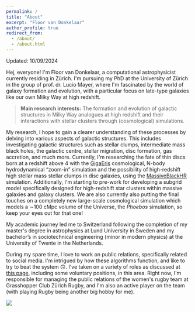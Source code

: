 ```yaml
---
permalink: /
title: "About"
excerpt: "Floor van Donkelaar"
author_profile: true
redirect_from: 
  - /about/
  - /about.html
---
```


Updated: 10/09/2024

Hej, everyone! I'm Floor van Donkelaar, a computational astrophysicist currently residing in Zürich. I'm pursuing my PhD at the University of Zürich in the group of prof. dr. Lucio Mayer, where I'm fascinated by the world of galaxy formation and evolution, with a particular focus on late-type galaxies like our own Milky Way at high redshift.

> **Main research interests:** The formation and evolution of galactic structures in Milky Way analogues at high redshift and their interactions with stellar clusters through (cosmological) simulations.

My research, I hope to gain a clearer understanding of these processes by delving into various aspects of galactic structures. This includes investigating galactic structures such as stellar clumps, intermediate mass black holes, the galactic centre, stellar migration, disc formation, gas accretion, and much more.  Currently, I'm researching the fate of thin discs born at a redshift above 4 with the <a href="https://ui.adsabs.harvard.edu/abs/2022ApJ...928..106T/abstract">GigaEris</a> cosmological, N-body hydrodynamical “zoom-in” simulation and the possibility of high-redshift high stellar mass stellar clumps in disc galaxies, using the <a href="https://ui.adsabs.harvard.edu/abs/2024ApJ...961...76M/abstract">MassiveBlackHR</a> simulation. Additionally, I'm starting to pre-work for developing a subgrid model specifically designed for high-redshift star clusters within massive galaxies and galaxy clusters. We are also currently also putting the final touches on a completely new large-scale cosmological simulation which models a ∼100 cMpc volume of the Universe, the *Phoebos* simulation, so keep your eyes out for that one!

My academic journey led me to Switzerland following the completion of my master's degree in astrophysics at Lund University in Sweden and my bachelor’s in sociotechnical engineering (minor in modern physics) at the University of Twente in the Netherlands. 

During my spare time, I love to work on public relations, specifically related to social media. I'm intrigued by how these algorithms function, and like to try to beat the system 🙃. I've taken on a variety of roles as discussed at <a href="https://fvandonkelaar.github.io/outreach/">this page</a>, including some voluntary positions, in this area. Right now, I'm responsible for managing the public relations of the women's rugby team at Grasshopper Club Zürich Rugby, and I'm also an active player on the team (with playing Rugby being another big hobby for me). 








<a href='https://clustrmaps.com/site/1c2sa'  title='Visit tracker'><img src='//clustrmaps.com/map_v2.png?cl=080808&w=70&t=n&d=fZhlBZht2UR-Usy_uw0YQSTRlWH-kF9RwWJ-jAIACYc&co=ffffff&ct=808080'/></a>
